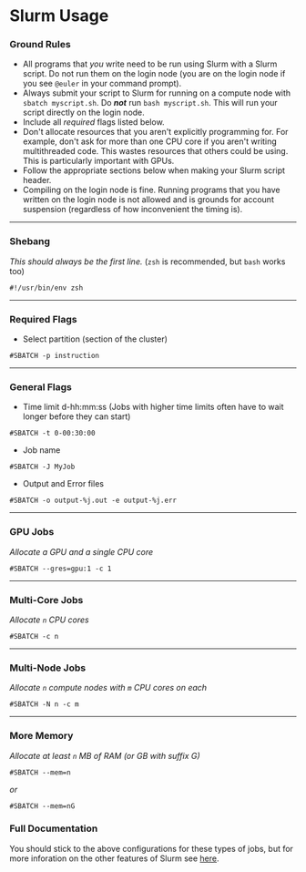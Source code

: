 # Slurm Usage

### Ground Rules
* All programs that _you_ write need to be run using Slurm with a Slurm script. Do not run them on the login node (you are on the login node if you see `@euler` in your command prompt).
* Always submit your script to Slurm for running on a compute node with `sbatch myscript.sh`. Do **_not_** run `bash myscript.sh`. This will run your script directly on the login node.
* Include all _required_ flags listed below.
* Don't allocate resources that you aren't explicitly programming for. For example, don't ask for more than one CPU core if you aren't writing multithreaded code. This wastes resources that others could be using. This is particularly important with GPUs.
* Follow the appropriate sections below when making your Slurm script header.
* Compiling on the login node is fine. Running programs that you have written on the login node is not allowed and is grounds for account suspension (regardless of how inconvenient the timing is).
---
### Shebang
*This should always be the first line.* (`zsh` is recommended, but `bash` works too)
```
#!/usr/bin/env zsh
```
---
### Required Flags
* Select partition (section of the cluster)
```
#SBATCH -p instruction
```
---
### General Flags
* Time limit d-hh:mm:ss (Jobs with higher time limits often have to wait longer before they can start)
```
#SBATCH -t 0-00:30:00
```
* Job name
```
#SBATCH -J MyJob
```
* Output and Error files
```
#SBATCH -o output-%j.out -e output-%j.err
```
---
### GPU Jobs
*Allocate a GPU and a single CPU core*
```
#SBATCH --gres=gpu:1 -c 1
```
---
### Multi-Core Jobs
*Allocate `n` CPU cores*
```
#SBATCH -c n
```
---
### Multi-Node Jobs
*Allocate `n` compute nodes with `m` CPU cores on each*
```
#SBATCH -N n -c m
```
---
### More Memory
*Allocate at least `n` MB of RAM (or GB with suffix G)*
```
#SBATCH --mem=n
```
_or_
```
#SBATCH --mem=nG
```

### Full Documentation
You should stick to the above configurations for these types of jobs, but for more inforation on the other features of Slurm see [here](https://slurm.schedmd.com/sbatch.html).